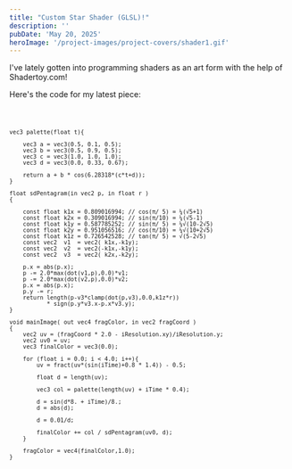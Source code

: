 ```yaml
---
title: "Custom Star Shader (GLSL)!"
description: ''
pubDate: 'May 20, 2025'
heroImage: '/project-images/project-covers/shader1.gif'
---
```


I've lately gotten into programming shaders as an art form with the help of Shadertoy.com!

Here's the code for my latest piece:

<code>
    
    vec3 palette(float t){
    
        vec3 a = vec3(0.5, 0.1, 0.5);
        vec3 b = vec3(0.5, 0.9, 0.5);
        vec3 c = vec3(1.0, 1.0, 1.0);
        vec3 d = vec3(0.0, 0.33, 0.67);
        
        return a + b * cos(6.28318*(c*t+d));
    }

    float sdPentagram(in vec2 p, in float r )
    {

        const float k1x = 0.809016994; // cos(π/ 5) = ¼(√5+1)
        const float k2x = 0.309016994; // sin(π/10) = ¼(√5-1)
        const float k1y = 0.587785252; // sin(π/ 5) = ¼√(10-2√5)
        const float k2y = 0.951056516; // cos(π/10) = ¼√(10+2√5)
        const float k1z = 0.726542528; // tan(π/ 5) = √(5-2√5)
        const vec2  v1  = vec2( k1x,-k1y);
        const vec2  v2  = vec2(-k1x,-k1y);
        const vec2  v3  = vec2( k2x,-k2y);
        
        p.x = abs(p.x);
        p -= 2.0*max(dot(v1,p),0.0)*v1;
        p -= 2.0*max(dot(v2,p),0.0)*v2;
        p.x = abs(p.x);
        p.y -= r;
        return length(p-v3*clamp(dot(p,v3),0.0,k1z*r))
               * sign(p.y*v3.x-p.x*v3.y);
    }

    void mainImage( out vec4 fragColor, in vec2 fragCoord )
    {
        vec2 uv = (fragCoord * 2.0 - iResolution.xy)/iResolution.y;
        vec2 uv0 = uv;
        vec3 finalColor = vec3(0.0);

        for (float i = 0.0; i < 4.0; i++){
            uv = fract(uv*(sin(iTime)+0.8 * 1.4)) - 0.5;
            
            float d = length(uv);
            
            vec3 col = palette(length(uv) + iTime * 0.4);
            
            d = sin(d*8. + iTime)/8.;
            d = abs(d);
            
            d = 0.01/d;
            
            finalColor += col / sdPentagram(uv0, d);
        }

        fragColor = vec4(finalColor,1.0);
    }
</code>
